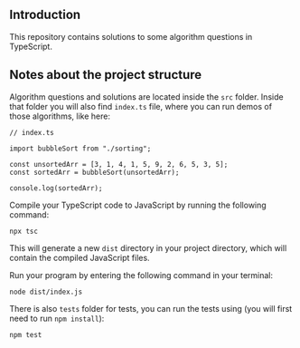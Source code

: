 ## Introduction

This repository contains solutions to some algorithm questions in TypeScript.

## Notes about the project structure

Algorithm questions and solutions are located inside the `src` folder.
Inside that folder you will also find `index.ts` file, where you can
run demos of those algorithms, like here:

```
// index.ts

import bubbleSort from "./sorting";

const unsortedArr = [3, 1, 4, 1, 5, 9, 2, 6, 5, 3, 5];
const sortedArr = bubbleSort(unsortedArr);

console.log(sortedArr);
```

Compile your TypeScript code to JavaScript by running the following command:

`npx tsc`

This will generate a new `dist` directory in your project directory, which will contain the compiled JavaScript files.

Run your program by entering the following command in your terminal:

`node dist/index.js`

There is also `tests` folder for tests, you can run the tests using (you will first need to run `npm install`):

`npm test`
